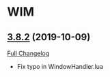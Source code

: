 # WIM

## [3.8.2](https://github.com/sylvanaar/wow-instant-messenger/tree/3.8.2) (2019-10-09)
[Full Changelog](https://github.com/sylvanaar/wow-instant-messenger/compare/3.8.1...3.8.2)

- Fix typo in WindowHandler.lua  